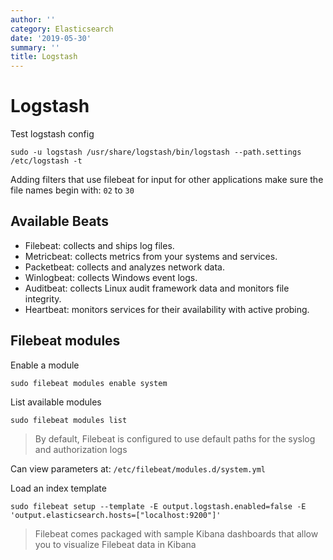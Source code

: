 ```yaml
---
author: ''
category: Elasticsearch
date: '2019-05-30'
summary: ''
title: Logstash
---
```

# Logstash

Test logstash config

    sudo -u logstash /usr/share/logstash/bin/logstash --path.settings /etc/logstash -t

Adding filters that use filebeat for input for other applications make sure the file names begin with: `02` to `30`

## Available Beats

* Filebeat: collects and ships log files.
* Metricbeat: collects metrics from your systems and services.
* Packetbeat: collects and analyzes network data.
* Winlogbeat: collects Windows event logs.
* Auditbeat: collects Linux audit framework data and monitors file integrity.
* Heartbeat: monitors services for their availability with active probing.

## Filebeat modules

Enable a module

    sudo filebeat modules enable system

List available modules

    sudo filebeat modules list

> By default, Filebeat is configured to use default paths for the syslog and authorization logs

Can view parameters at: `/etc/filebeat/modules.d/system.yml`

Load an index template

    sudo filebeat setup --template -E output.logstash.enabled=false -E 'output.elasticsearch.hosts=["localhost:9200"]'

> Filebeat comes packaged with sample Kibana dashboards that allow you to visualize Filebeat data in Kibana



